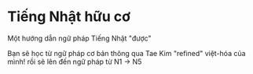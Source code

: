 # Tiếng Nhật hữu cơ
Một hướng dẫn ngữ pháp Tiếng Nhật "được"

Bạn sẽ học từ ngữ pháp cơ bản thông qua Tae Kim "refined" việt-hóa của mình! rồi sẽ lên đến ngữ pháp từ N1 -> N5